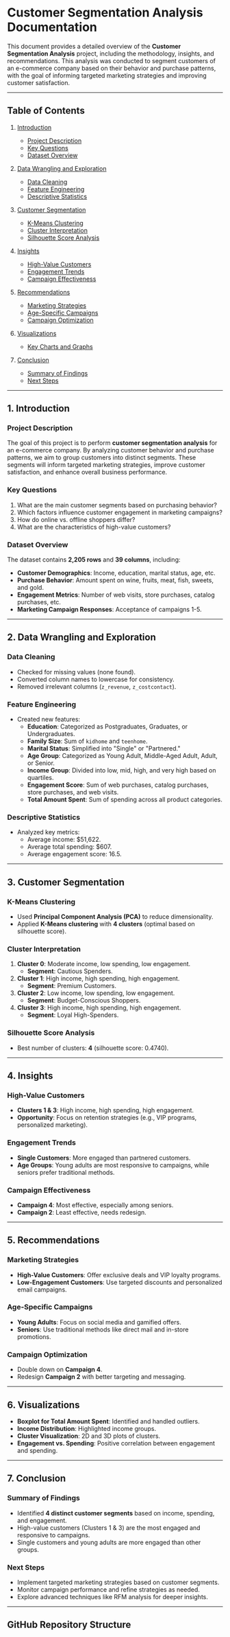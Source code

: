 # Customer Segmentation Analysis Documentation

This document provides a detailed overview of the **Customer Segmentation Analysis** project, including the methodology, insights, and recommendations. This analysis was conducted to segment customers of an e-commerce company based on their behavior and purchase patterns, with the goal of informing targeted marketing strategies and improving customer satisfaction.

---

## Table of Contents
1. [Introduction](#1-introduction)
   - [Project Description](#project-description)
   - [Key Questions](#key-questions)
   - [Dataset Overview](#dataset-overview)

2. [Data Wrangling and Exploration](#2-data-wrangling-and-exploration)
   - [Data Cleaning](#data-cleaning)
   - [Feature Engineering](#feature-engineering)
   - [Descriptive Statistics](#descriptive-statistics)

3. [Customer Segmentation](#3-customer-segmentation)
   - [K-Means Clustering](#k-means-clustering)
   - [Cluster Interpretation](#cluster-interpretation)
   - [Silhouette Score Analysis](#silhouette-score-analysis)

4. [Insights](#4-insights)
   - [High-Value Customers](#high-value-customers)
   - [Engagement Trends](#engagement-trends)
   - [Campaign Effectiveness](#campaign-effectiveness)

5. [Recommendations](#5-recommendations)
   - [Marketing Strategies](#marketing-strategies)
   - [Age-Specific Campaigns](#age-specific-campaigns)
   - [Campaign Optimization](#campaign-optimization)

6. [Visualizations](#6-visualizations)
   - [Key Charts and Graphs](#key-charts-and-graphs)

7. [Conclusion](#7-conclusion)
   - [Summary of Findings](#summary-of-findings)
   - [Next Steps](#next-steps)

---

## 1. Introduction

### Project Description
The goal of this project is to perform **customer segmentation analysis** for an e-commerce company. By analyzing customer behavior and purchase patterns, we aim to group customers into distinct segments. These segments will inform targeted marketing strategies, improve customer satisfaction, and enhance overall business performance.

### Key Questions
1. What are the main customer segments based on purchasing behavior?
2. Which factors influence customer engagement in marketing campaigns?
3. How do online vs. offline shoppers differ?
4. What are the characteristics of high-value customers?

### Dataset Overview
The dataset contains **2,205 rows** and **39 columns**, including:
- **Customer Demographics**: Income, education, marital status, age, etc.
- **Purchase Behavior**: Amount spent on wine, fruits, meat, fish, sweets, and gold.
- **Engagement Metrics**: Number of web visits, store purchases, catalog purchases, etc.
- **Marketing Campaign Responses**: Acceptance of campaigns 1-5.

---

## 2. Data Wrangling and Exploration

### Data Cleaning
- Checked for missing values (none found).
- Converted column names to lowercase for consistency.
- Removed irrelevant columns (`z_revenue`, `z_costcontact`).

### Feature Engineering
- Created new features:
  - **Education**: Categorized as Postgraduates, Graduates, or Undergraduates.
  - **Family Size**: Sum of `kidhome` and `teenhome`.
  - **Marital Status**: Simplified into "Single" or "Partnered."
  - **Age Group**: Categorized as Young Adult, Middle-Aged Adult, Adult, or Senior.
  - **Income Group**: Divided into low, mid, high, and very high based on quartiles.
  - **Engagement Score**: Sum of web purchases, catalog purchases, store purchases, and web visits.
  - **Total Amount Spent**: Sum of spending across all product categories.

### Descriptive Statistics
- Analyzed key metrics:
  - Average income: $51,622.
  - Average total spending: $607.
  - Average engagement score: 16.5.

---

## 3. Customer Segmentation

### K-Means Clustering
- Used **Principal Component Analysis (PCA)** to reduce dimensionality.
- Applied **K-Means clustering** with **4 clusters** (optimal based on silhouette score).

### Cluster Interpretation
1. **Cluster 0**: Moderate income, low spending, low engagement.
   - **Segment**: Cautious Spenders.
2. **Cluster 1**: High income, high spending, high engagement.
   - **Segment**: Premium Customers.
3. **Cluster 2**: Low income, low spending, low engagement.
   - **Segment**: Budget-Conscious Shoppers.
4. **Cluster 3**: High income, high spending, high engagement.
   - **Segment**: Loyal High-Spenders.

### Silhouette Score Analysis
- Best number of clusters: **4** (silhouette score: 0.4740).

---

## 4. Insights

### High-Value Customers
- **Clusters 1 & 3**: High income, high spending, high engagement.
- **Opportunity**: Focus on retention strategies (e.g., VIP programs, personalized marketing).

### Engagement Trends
- **Single Customers**: More engaged than partnered customers.
- **Age Groups**: Young adults are most responsive to campaigns, while seniors prefer traditional methods.

### Campaign Effectiveness
- **Campaign 4**: Most effective, especially among seniors.
- **Campaign 2**: Least effective, needs redesign.

---

## 5. Recommendations

### Marketing Strategies
- **High-Value Customers**: Offer exclusive deals and VIP loyalty programs.
- **Low-Engagement Customers**: Use targeted discounts and personalized email campaigns.

### Age-Specific Campaigns
- **Young Adults**: Focus on social media and gamified offers.
- **Seniors**: Use traditional methods like direct mail and in-store promotions.

### Campaign Optimization
- Double down on **Campaign 4**.
- Redesign **Campaign 2** with better targeting and messaging.

---

## 6. Visualizations
- **Boxplot for Total Amount Spent**: Identified and handled outliers.
- **Income Distribution**: Highlighted income groups.
- **Cluster Visualization**: 2D and 3D plots of clusters.
- **Engagement vs. Spending**: Positive correlation between engagement and spending.

---

## 7. Conclusion

### Summary of Findings
- Identified **4 distinct customer segments** based on income, spending, and engagement.
- High-value customers (Clusters 1 & 3) are the most engaged and responsive to campaigns.
- Single customers and young adults are more engaged than other groups.

### Next Steps
- Implement targeted marketing strategies based on customer segments.
- Monitor campaign performance and refine strategies as needed.
- Explore advanced techniques like RFM analysis for deeper insights.

---

## GitHub Repository Structure
